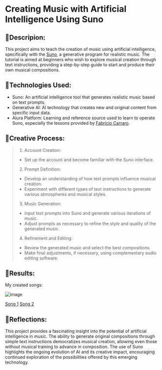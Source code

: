 # Creating Music with Artificial Intelligence Using Suno

## 📒Descripion:
This project aims to teach the creation of music using artificial intelligence, specifically with the [Suno](https://suno.com/), a generative program for realistic music. The tutorial is aimed at beginners who wish to explore musical creation through text instructions, providing a step-by-step guide to start and produce their own musical compositions.

## 🤖Technologies Used:

- Suno: An artificial intelligence tool that generates realistic music based on text prompts.
- Generative AI: AI technology that creates new and original content from specific input data.
- Alura Platform: Learning and reference source used to learn to operate Suno, especially the lessons provided by [Fabrício Carraro](https://www.youtube.com/watch?v=4SwzGdOw0HE&ab_channel=Alura).

## 🧐Creative Process:

> 1. Account Creation:
> - Set up the account and become familiar with the Suno interface.
> 2. Prompt Definition:
> - Develop an understanding of how text prompts influence musical creation.
> - Experiment with different types of text instructions to generate various atmospheres and musical styles.
> 3. Music Generation:
> - Input text prompts into Suno and generate various iterations of music.
> - Adjust prompts as necessary to refine the style and quality of the generated music.
> 4. Refinement and Editing:
> - Review the generated music and select the best compositions.
> - Make final adjustments, if necessary, using complementary audio editing software.

## 🚀Results:
My created songs:

![image](https://github.com/jefsantanaa/lab-natty-or-not/assets/61391647/6ba16d6f-b9a4-43b3-969b-a668068ebe35)


[Song 1](https://suno.com/song/1b9d9093-a970-4b2d-abed-dece38c0c3ca)
[Song 2](https://suno.com/song/cf6c8752-316a-4354-b80c-34d074c1a5f8)



## 💭Reflections:
This project provides a fascinating insight into the potential of artificial intelligence in music. The ability to generate original compositions through simple text instructions democratizes musical creation, allowing even those without musical training to advance in composition. The use of Suno highlights the ongoing evolution of AI and its creative impact, encouraging continued exploration of the possibilities offered by this emerging technology.
